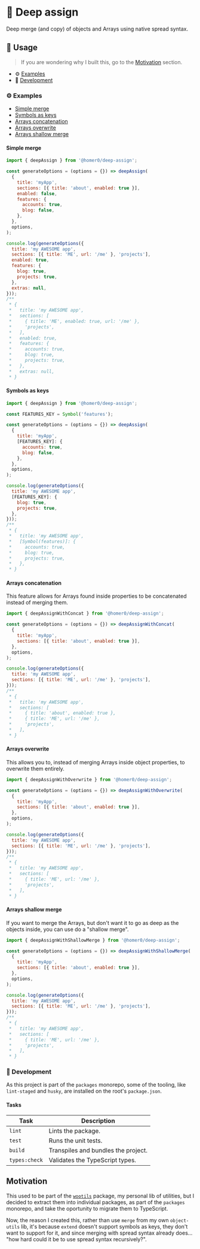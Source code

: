 # 🧬 Deep assign

Deep merge (and copy) of objects and Arrays using native spread syntax.

## 🍿 Usage

> If you are wondering why I built this, go to the [Motivation](#motivation) section.

- ⚙️ [Examples](#%EF%B8%8F-examples)
- 🤘 [Development](#-development)

### ⚙️ Examples

- [Simple merge](#simple-merge)
- [Symbols as keys](#symbols-as-keys)
- [Arrays concatenation](#array-concatenation)
- [Arrays overwrite](#array-overwrite)
- [Arrays shallow merge](#array-shallow-merge)

#### Simple merge

```js
import { deepAssign } from '@homer0/deep-assign';

const generateOptions = (options = {}) => deepAssign(
  {
    title: 'myApp',
    sections: [{ title: 'about', enabled: true }],
    enabled: false,
    features: {
      accounts: true,
      blog: false,
    },
  },
  options,
);

console.log(generateOptions({
  title: 'my AWESOME app',
  sections: [{ title: 'ME', url: '/me' }, 'projects'],
  enabled: true,
  features: {
    blog: true,
    projects: true,
  },
  extras: null,
}));
/**
 * {
 *   title: 'my AWESOME app',
 *   sections: [
 *     { title: 'ME', enabled: true, url: '/me' },
 *     'projects',
 *   ],
 *   enabled: true,
 *   features: {
 *     accounts: true,
 *     blog: true,
 *     projects: true,
 *   },
 *   extras: null,
 * }
```

#### Symbols as keys

```js
import { deepAssign } from '@homer0/deep-assign';

const FEATURES_KEY = Symbol('features');

const generateOptions = (options = {}) => deepAssign(
  {
    title: 'myApp',
    [FEATURES_KEY]: {
      accounts: true,
      blog: false,
    },
  },
  options,
);

console.log(generateOptions({
  title: 'my AWESOME app',
  [FEATURES_KEY]: {
    blog: true,
    projects: true,
  },
}));
/**
 * {
 *   title: 'my AWESOME app',
 *   [Symbol(features)]: {
 *     accounts: true,
 *     blog: true,
 *     projects: true,
 *   },
 * }
```

#### Arrays concatenation

This feature allows for Arrays found inside properties to be concatenated instead of merging them.

```js
import { deepAssignWithConcat } from '@homer0/deep-assign';

const generateOptions = (options = {}) => deepAssignWithConcat(
  {
    title: 'myApp',
    sections: [{ title: 'about', enabled: true }],
  },
  options,
);

console.log(generateOptions({
  title: 'my AWESOME app',
  sections: [{ title: 'ME', url: '/me' }, 'projects'],
}));
/**
 * {
 *   title: 'my AWESOME app',
 *   sections: [
 *     { title: 'about', enabled: true },
 *     { title: 'ME', url: '/me' },
 *     'projects',
 *   ],
 * }
```

#### Arrays overwrite

This allows you to, instead of merging Arrays inside object properties, to overwrite them entirely.

```js
import { deepAssignWithOverwrite } from '@homer0/deep-assign';

const generateOptions = (options = {}) => deepAssignWithOverwrite(
  {
    title: 'myApp',
    sections: [{ title: 'about', enabled: true }],
  },
  options,
);

console.log(generateOptions({
  title: 'my AWESOME app',
  sections: [{ title: 'ME', url: '/me' }, 'projects'],
}));
/**
 * {
 *   title: 'my AWESOME app',
 *   sections: [
 *     { title: 'ME', url: '/me' },
 *     'projects',
 *   ],
 * }
```

#### Arrays shallow merge

If you want to merge the Arrays, but don't want it to go as deep as the objects inside, you can use do a "shallow merge".

```js
import { deepAssignWithShallowMerge } from '@homer0/deep-assign';

const generateOptions = (options = {}) => deepAssignWithShallowMerge(
  {
    title: 'myApp',
    sections: [{ title: 'about', enabled: true }],
  },
  options,
);

console.log(generateOptions({
  title: 'my AWESOME app',
  sections: [{ title: 'ME', url: '/me' }, 'projects'],
}));
/**
 * {
 *   title: 'my AWESOME app',
 *   sections: [
 *     { title: 'ME', url: '/me' },
 *     'projects',
 *   ],
 * }
```

### 🤘 Development

As this project is part of the `packages` monorepo, some of the tooling, like `lint-staged` and `husky`, are installed on the root's `package.json`.

#### Tasks

| Task          | Description                         |
| ------------- | ----------------------------------- |
| `lint`        | Lints the package.                  |
| `test`        | Runs the unit tests.                |
| `build`       | Transpiles and bundles the project. |
| `types:check` | Validates the TypeScript types.     |

## Motivation

This used to be part of the [`wootils`](https://www.npmjs.com/package/wootils) package, my personal lib of utilities, but I decided to extract them into individual packages, as part of the `packages` monorepo, and take the oportunity to migrate them to TypeScript.

Now, the reason I created this, rather than use `merge` from my own `object-utils` lib, it's because `extend` doesn't support symbols as keys, they don't want to support for it, and since merging with spread syntax already does... "how hard could it be to use spread syntax recursively?".
